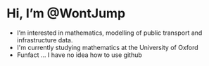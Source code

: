 # Hi, I’m @WontJump 
- I’m interested in mathematics, modelling of public transport and infrastructure data.
- I'm currently studying mathematics at the University of Oxford
- Funfact ... I have no idea how to use github
  

<!---
WontJump/WontJump is a ✨ special ✨ repository because its `README.md` (this file) appears on your GitHub profile.
You can click the Preview link to take a look at your changes.
--->
